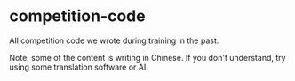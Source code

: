 # competition-code

All competition code we wrote during training in the past.

Note: some of the content is writing in Chinese. If you don't understand, try using some translation software or AI.
